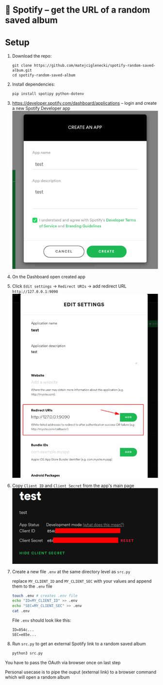# 🍃 Spotify – get the URL of a random saved album

# Setup

1. Download the repo:
	```
	git clone https://github.com/matejciglenecki/spotify-random-saved-album.git
	cd spotify-random-saved-album
	```

2. Install dependencies:
	```sh
	pip install spotipy python-dotenv
	```
3. https://developer.spotify.com/dashboard/applications – login and create a new Spotify Developer app	
	![](pics/2021-11-14-17-30-46.png)

4. On the Dashboard open created app

5. Click `Edit settings` -> `Redirect URIs` -> add redirect URL `http://127.0.0.1:9090`
	![](pics/2021-11-14-17-36-37.png)

6. Copy `Client ID` and `Client Secret` from the app's main page
	![](pics/2021-11-14-17-32-40.png)

7. Create a new file `.env` at the same directory level as `src.py`
		
	replace `MY_CLIENT_ID` and `MY_CLIENT_SEC` with your values and append them to the `.env` file

	```bash
	touch .env # creates .env file
	echo "ID=MY_CLIENT_ID" >> .env
	echo "SEC=MY_CLIENT_SEC" >> .env
	cat .env
	```
	File `.env` should look like this:
	```
	ID=854c...
	SEC=e85e...
	```
8. Run `src.py` to get an external Spotify link to a random saved album
	```python
	python3 src.py
	```

You have to pass the OAuth via browser once on last step

Personal usecase is to pipe the ouput (external link) to a browser command which will open a random album
